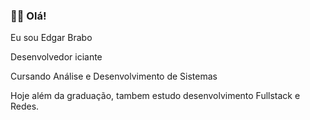 ### 👨‍🦲 Olá!

Eu sou Edgar Brabo

Desenvolvedor iciante

Cursando Análise e Desenvolvimento de Sistemas

Hoje além da graduação, tambem estudo desenvolvimento Fullstack e Redes.
